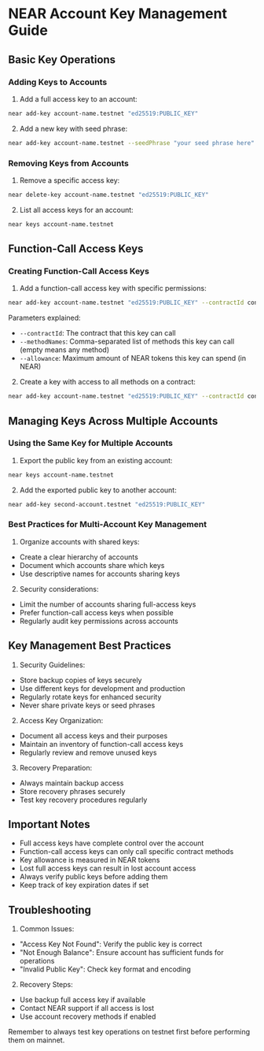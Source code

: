 # NEAR Account Key Management Guide

## Basic Key Operations

### Adding Keys to Accounts

1. Add a full access key to an account:
```bash
near add-key account-name.testnet "ed25519:PUBLIC_KEY"
```

2. Add a new key with seed phrase:
```bash
near add-key account-name.testnet --seedPhrase "your seed phrase here"
```

### Removing Keys from Accounts

1. Remove a specific access key:
```bash
near delete-key account-name.testnet "ed25519:PUBLIC_KEY"
```

2. List all access keys for an account:
```bash
near keys account-name.testnet
```

## Function-Call Access Keys

### Creating Function-Call Access Keys

1. Add a function-call access key with specific permissions:
```bash
near add-key account-name.testnet "ed25519:PUBLIC_KEY" --contractId contract-name.testnet --methodNames "method1,method2" --allowance 10
```

Parameters explained:
- `--contractId`: The contract that this key can call
- `--methodNames`: Comma-separated list of methods this key can call (empty means any method)
- `--allowance`: Maximum amount of NEAR tokens this key can spend (in NEAR)

2. Create a key with access to all methods on a contract:
```bash
near add-key account-name.testnet "ed25519:PUBLIC_KEY" --contractId contract-name.testnet --allowance 10
```

## Managing Keys Across Multiple Accounts

### Using the Same Key for Multiple Accounts

1. Export the public key from an existing account:
```bash
near keys account-name.testnet
```

2. Add the exported public key to another account:
```bash
near add-key second-account.testnet "ed25519:PUBLIC_KEY"
```

### Best Practices for Multi-Account Key Management

1. Organize accounts with shared keys:
- Create a clear hierarchy of accounts
- Document which accounts share which keys
- Use descriptive names for accounts sharing keys

2. Security considerations:
- Limit the number of accounts sharing full-access keys
- Prefer function-call access keys when possible
- Regularly audit key permissions across accounts

## Key Management Best Practices

1. Security Guidelines:
- Store backup copies of keys securely
- Use different keys for development and production
- Regularly rotate keys for enhanced security
- Never share private keys or seed phrases

2. Access Key Organization:
- Document all access keys and their purposes
- Maintain an inventory of function-call access keys
- Regularly review and remove unused keys

3. Recovery Preparation:
- Always maintain backup access
- Store recovery phrases securely
- Test key recovery procedures regularly

## Important Notes

- Full access keys have complete control over the account
- Function-call access keys can only call specific contract methods
- Key allowance is measured in NEAR tokens
- Lost full access keys can result in lost account access
- Always verify public keys before adding them
- Keep track of key expiration dates if set

## Troubleshooting

1. Common Issues:
- "Access Key Not Found": Verify the public key is correct
- "Not Enough Balance": Ensure account has sufficient funds for operations
- "Invalid Public Key": Check key format and encoding

2. Recovery Steps:
- Use backup full access key if available
- Contact NEAR support if all access is lost
- Use account recovery methods if enabled

Remember to always test key operations on testnet first before performing them on mainnet.